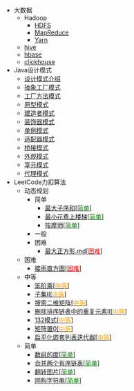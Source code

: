 * 大数据
  * Hadoop
    * [HDFS](./docs/大数据/HDFS.md)
    * [MapReduce](./docs/大数据/MapReduce.md)
    * [Yarn](./docs/大数据/Yarn.md)
  * [hive](./docs/大数据/hive.md)
  * [hbase](./docs/大数据/hbase.md)
  * [clickhouse](./docs/大数据/clickhouse.md)
* Java设计模式
  * [设计模式介绍](./docs/设计模式/Java设计模式-介绍.md)
  * [抽象工厂模式](./docs/设计模式/Java设计模式-抽象工厂模式.md)
  * [工厂方法模式](./docs/设计模式/Java设计模式-工厂方法模式.md)
  * [原型模式](./docs/设计模式/Java设计模式-原型模式.md)
  * [建造者模式](./docs/设计模式/Java设计模式-建造者模式.md)
  * [装饰器模式](./docs/设计模式/Java设计模式-装饰器模式.md)
  * [单例模式](./docs/设计模式/Java设计模式-单例模式.md)
  * [适配器模式](./docs/设计模式/Java设计模式-适配器模式.md)
  * [桥接模式](./docs/设计模式/Java设计模式-桥接模式.md)
  * [外观模式](./docs/设计模式/Java设计模式-外观模式.md)
  * [享元模式](./docs/设计模式/Java设计模式-享元模式.md)
  * [代理模式](./docs/设计模式/Java设计模式-代理模式.md)
* LeetCode力扣算法
  * 动态规划
    * 简单
        * [最大子序和[<font color=green>简单</font>]](./docs/算法/最大子序和.md)
        * [最小花费上楼梯[<font color=green>简单</font>]](./docs/算法/最小花费上楼梯.md)
        * [按摩师[<font color=green>简单</font>]](./docs/算法/按摩师.md)
    * 一般
    * 困难
        * [最大正方形.md[<font color=red>困难</font>]](./docs/算法/最大正方形.md)
  * 困难
    * [接雨直方图[<font color=red>困难</font>]](./docs/算法/接雨直方图.md)
  * 中等
    * [笨阶乘[<font color=orange>中等</font>]](./docs/算法/笨阶乘.md)
    * [子集II[<font color=orange>中等</font>]](./docs/算法/子集II.md)
    * [搜索二维矩阵[<font color=orange>中等</font>]](./docs/算法/搜索二维矩阵.md)
    * [删除排序链表中的重复元素II[<font color=orange>中等</font>]](./docs/算法/删除排序链表中的重复元素.md)
    * [132模式[<font color=orange>中等</font>]](./docs/算法/132模式.md)
    * [矩阵置0[<font color=orange>中等</font>]](./docs/算法/矩阵置0.md)
    * [扁平化嵌套列表迭代器[<font color=orange>中等</font>]](./docs/算法/扁平化嵌套列表迭代器.md)
  * 简单
    * [数组的度[<font color=green>简单</font>]](./docs/算法/数组的度.md)
    * [合并两个有序链表[<font color=green>简单</font>]](./docs/算法/合并两个有序链表.md)
    * [翻转图片[<font color=green>简单</font>]](./docs/算法/翻转图片.md)
    * [同构字符串[<font color=green>简单</font>]](./docs/算法/同构字符串.md)


